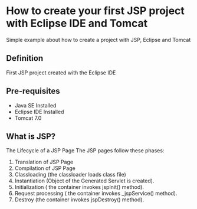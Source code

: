 # How to create your first JSP project with Eclipse IDE and Tomcat
Simple example about how to create a project with JSP, Eclipse and Tomcat

## Definition
First JSP project created with the Eclipse IDE

## Pre-requisites
- Java SE Installed
- Eclipse IDE Installed
- Tomcat 7.0

## What is JSP?
The Lifecycle of a JSP Page
The JSP pages follow these phases:

1. Translation of JSP Page
2. Compilation of JSP Page
3. Classloading (the classloader loads class file)
4. Instantiation (Object of the Generated Servlet is created).
5. Initialization ( the container invokes jspInit() method).
6. Request processing ( the container invokes _jspService() method).
7. Destroy (the container invokes jspDestroy() method).
